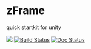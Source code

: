 # zFrame
quick startkit for unity

[![](https://img.shields.io/badge/license-MIT-blue.svg)](https://github.com/liangxiegame/QFramework/blob/master/LICENSE)
[![Build Status](https://travis-ci.org/rockf91/zFrame.svg?branch=master)](https://travis-ci.org/rockf91/zFrame)
[![Doc Status](https://codedocs.xyz/doxygen/doxygen.svg)](https://codedocs.xyz/doxygen/doxygen/)

